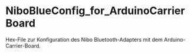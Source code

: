 # NiboBlueConfig_for_ArduinoCarrierBoard
Hex-File zur Konfiguration des Nibo Bluetooth-Adapters mit dem Arduino-Carrier-Board.
